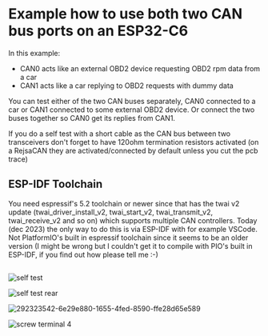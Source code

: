 # Example how to use both two CAN bus ports on an ESP32-C6

In this example:  
- CAN0 acts like an external OBD2 device requesting OBD2 rpm data from a car
- CAN1 acts like a car replying to OBD2 requests with dummy data
  
You can test either of the two CAN buses separately, CAN0 connected to a car or CAN1 connected to some external OBD2 device. Or connect the two buses together so CAN0 get its replies from CAN1.  
  
If you do a self test with a short cable as the CAN bus between two transceivers don't forget to have 120ohm termination resistors activated (on a RejsaCAN they are activated/connected by default unless you cut the pcb trace)

## ESP-IDF Toolchain
You need espressif's 5.2 toolchain or newer since that has the twai v2 update (twai_driver_install_v2, twai_start_v2, twai_transmit_v2, twai_receive_v2 and so on) which supports multiple CAN controllers. Today (dec 2023) the only way to do this is via ESP-IDF with for example VSCode. Not PlatformIO's built in espressif toolchain since it seems to be an older version (I might be wrong but I couldn't get it to compile with PIO's built in ESP-IDF, if you find out how please tell me :-)  

##  
![self test](https://github.com/MagnusThome/RejsaCAN-ESP32/assets/32169384/38335e42-193e-4efd-a700-a233cd2ab3ab)  
  
![self test rear](https://github.com/MagnusThome/RejsaCAN-ESP32/assets/32169384/16df5f5f-d8aa-43fe-ae85-922f11ce6056)
  
![292323542-6e29e880-1655-4fed-8590-ffe28d65e589](https://github.com/MagnusThome/RejsaCAN-ESP32/assets/32169384/99e4d895-7e23-49a0-8b14-b76a3e1e294e)
  
![screw terminal 4](https://github.com/MagnusThome/RejsaCAN-ESP32/assets/32169384/38a3c7ae-c115-42aa-ae2a-c2d264c29d05)


